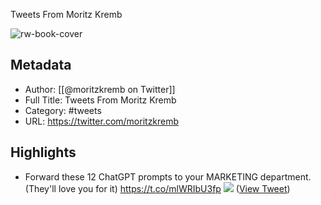Tweets From Moritz Kremb

![rw-book-cover](https://pbs.twimg.com/profile_images/1679831685985075202/rmC9eVnN.jpg)

## Metadata
- Author: [[@moritzkremb on Twitter]]
- Full Title: Tweets From Moritz Kremb
- Category: #tweets
- URL: https://twitter.com/moritzkremb

## Highlights
- Forward these 12 ChatGPT prompts to your MARKETING department.
  (They'll love you for it) https://t.co/mlWRIbU3fp
  ![](https://pbs.twimg.com/media/Fwp2Ex6acAEuCZ-.jpg) ([View Tweet](https://twitter.com/moritzkremb/status/1660269240212135936))
